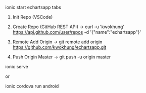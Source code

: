 ionic start echartsapp tabs

1. Init Repo (VSCode)

2. Create Repo (GitHub REST API)
-> curl -u 'kwokhung' https://api.github.com/user/repos -d '{"name":"echartsapp"}'

3. Remote Add Origin
-> git remote add origin https://github.com/kwokhung/echartsapp.git

4. Push Origin Master
-> git push -u origin master

ionic serve

or

ionic cordova run android